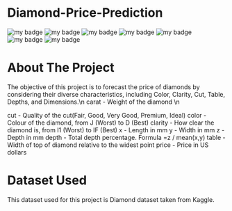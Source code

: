# Diamond-Price-Prediction
![my badge](https://img.shields.io/badge/Python-3-blue)
![my badge](https://img.shields.io/badge/Machine-Learning-brightgreen)
![my badge](https://img.shields.io/badge/Flask-App-green)
![my badge](https://img.shields.io/badge/ML-Flow-yellowgreen)
![my badge](https://img.shields.io/badge/AI-OPS-orange)
![my badge](https://img.shields.io/badge/-GIT-green)
![my badge](https://img.shields.io/badge/-DVC-darkblue)

# About The Project

The objective of this project is to forecast the price of diamonds by considering their diverse characteristics, including Color, Clarity, Cut, Table, Depths, and Dimensions.\n
carat - Weight of the diamond \n


cut - Quality of the cut(Fair, Good, Very Good, Premium, Ideal)
color - Colour of the diamond, from J (Worst) to D (Best)
clarity - How clear the diamond is, from I1 (Worst) to IF (Best)
x - Length in mm
y - Width in mm
z - Depth in mm
depth - Total depth percentage. Formula =z / mean(x,y)
table - Width of top of diamond relative to the widest point
price - Price in US dollars

# Dataset Used

This dataset used for this project is Diamond dataset taken from Kaggle.

